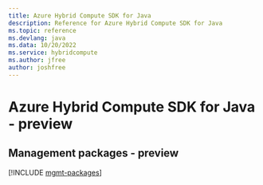 ```yaml
---
title: Azure Hybrid Compute SDK for Java
description: Reference for Azure Hybrid Compute SDK for Java
ms.topic: reference
ms.devlang: java
ms.data: 10/20/2022
ms.service: hybridcompute
ms.author: jfree
author: joshfree
---
```

# Azure Hybrid Compute SDK for Java - preview

## Management packages - preview
[!INCLUDE [mgmt-packages](hybrid-compute-mgmt-index.md)]